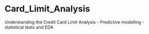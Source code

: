 # Card_Limit_Analysis
 Understanding the Credit Card Limit Analysis - Predictive modelling - statistical tests and EDA
